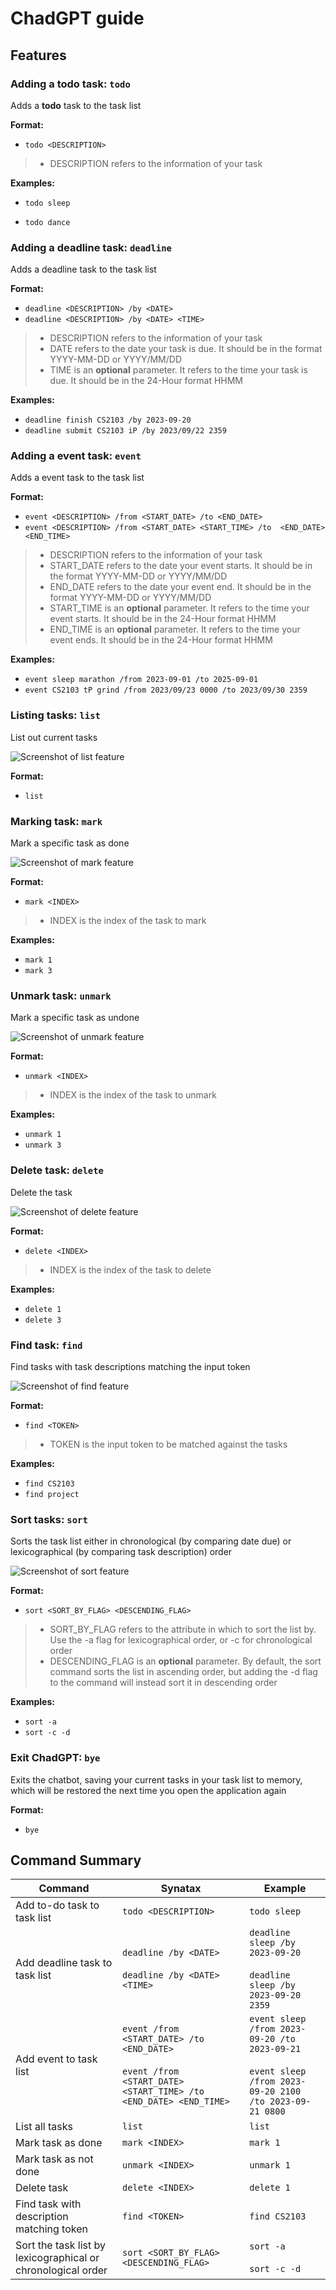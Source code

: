 # ChadGPT guide

## Features

### Adding a todo task: `todo`
Adds a **todo** task to the task list

**Format:** 
* `todo <DESCRIPTION>`

>* DESCRIPTION refers to the information of your task

**Examples:**

* `todo sleep`

* `todo dance`


### Adding a deadline task: `deadline`
Adds a deadline task to the task list

**Format:**
* `deadline <DESCRIPTION> /by <DATE>`
* `deadline <DESCRIPTION> /by <DATE> <TIME>`

>* DESCRIPTION refers to the information of your task
>* DATE refers to the date your task is due. It should be in the format 
YYYY-MM-DD or YYYY/MM/DD
>* TIME is an **optional** parameter. It refers to the time your task is due.
It should be in the 24-Hour format HHMM

**Examples:**
* `deadline finish CS2103 /by 2023-09-20`
* `deadline submit CS2103 iP /by 2023/09/22 2359`

### Adding a event task: `event`
Adds a event task to the task list

**Format:**
* `event <DESCRIPTION> /from <START_DATE> /to <END_DATE>`
* `event <DESCRIPTION> /from <START_DATE> <START_TIME> /to 
<END_DATE> <END_TIME>`

>* DESCRIPTION refers to the information of your task
>* START_DATE refers to the date your event starts. It should be in the format
YYYY-MM-DD or YYYY/MM/DD
>* END_DATE refers to the date your event end. It should be in the format
YYYY-MM-DD or YYYY/MM/DD
>* START_TIME is an **optional** parameter. It refers to the time your event 
starts. It should be in the 24-Hour format HHMM
>* END_TIME is an **optional** parameter. It refers to the time your event
ends. It should be in the 24-Hour format HHMM

**Examples:**
* `event sleep marathon /from 2023-09-01 /to 2025-09-01`
* `event CS2103 tP grind /from 2023/09/23 0000 /to 2023/09/30 2359`

### Listing tasks: `list`
List out current tasks

![Screenshot of list feature](./screenshots/list_screenshot.png)

**Format:**
* `list`

### Marking task: `mark`
Mark a specific task as done

![Screenshot of mark feature](./screenshots/mark_screenshot.png)

**Format:**
* `mark <INDEX>`

>* INDEX is the index of the task to mark

**Examples:**
* `mark 1`
* `mark 3`

### Unmark task: `unmark`
Mark a specific task as undone

![Screenshot of unmark feature](./screenshots/unmark_screenshot.png)

**Format:**
* `unmark <INDEX>`

>* INDEX is the index of the task to unmark

**Examples:**
* `unmark 1`
* `unmark 3`

### Delete task: `delete`
Delete the task

![Screenshot of delete feature](./screenshots/delete_screenshot.png)

**Format:**
* `delete <INDEX>`

>* INDEX is the index of the task to delete

**Examples:**
* `delete 1`
* `delete 3`


### Find task: `find`
Find tasks with task descriptions matching the input token

![Screenshot of find feature](./screenshots/find_screenshot.png)

**Format:**
* `find <TOKEN>`

>* TOKEN is the input token to be matched against the tasks

**Examples:**
* `find CS2103`
* `find project`

### Sort tasks: `sort`
Sorts the task list either in chronological (by comparing date due) or 
lexicographical (by comparing task description) order

![Screenshot of sort feature](./screenshots/sort_screenshot.png)

**Format:**
* `sort <SORT_BY_FLAG> <DESCENDING_FLAG>`

>* SORT_BY_FLAG refers to the attribute in which to sort the list by. Use the
-a flag for lexicographical order, or -c for chronological order
>* DESCENDING_FLAG is an **optional** parameter. By default, the sort command
sorts the list in ascending order, but adding the -d flag to the command 
will instead sort it in descending order

**Examples:**
* `sort -a`
* `sort -c -d`

### Exit ChadGPT: `bye`
Exits the chatbot, saving your current tasks in your task list to memory,
which will be restored the next time you open the application again

**Format:**
* `bye`

## Command Summary
| Command                                                      | Synatax                                                                                                                | Example                                                                                                           | 
|--------------------------------------------------------------|------------------------------------------------------------------------------------------------------------------------|-------------------------------------------------------------------------------------------------------------------|
| Add to-do task to task list                                  | `todo <DESCRIPTION>`                                                                                                   | `todo sleep`                                                                                                      |
| Add deadline task to task list                               | `deadline /by <DATE>`<br/> <br/> `deadline /by <DATE> <TIME>`                                                          | `deadline sleep /by 2023-09-20` <br/> <br/> `deadline sleep /by 2023-09-20 2359`                                  |
| Add event to task list                                       | `event /from <START_DATE> /to <END_DATE>` <br/> <br/>`event /from <START_DATE> <START_TIME> /to <END_DATE> <END_TIME>` | `event sleep /from 2023-09-20 /to 2023-09-21` <br/> <br/> `event sleep /from 2023-09-20 2100 /to 2023-09-21 0800` |
| List all tasks                                               | `list`                                                                                                                 | `list`                                                                                                            |
| Mark task as done                                            | `mark <INDEX>`                                                                                                         | `mark 1`                                                                                                          |
| Mark task as not done                                        | `unmark <INDEX>`                                                                                                       | `unmark 1`                                                                                                        |
| Delete task                                                  | `delete <INDEX>`                                                                                                       | `delete 1`                                                                                                        |
| Find task with description matching token                    | `find <TOKEN>`                                                                                                         | `find CS2103`                                                                                                     |
| Sort the task list by lexicographical or chronological order | `sort <SORT_BY_FLAG> <DESCENDING_FLAG>`                                                                                | `sort -a` <br/> <br/> `sort -c -d`                                                                                | 

